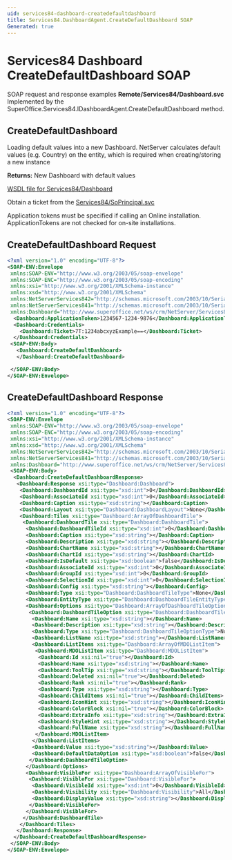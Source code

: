 ```yaml
---
uid: services84-dashboard-createdefaultdashboard
title: Services84.DashboardAgent.CreateDefaultDashboard SOAP
Generated: true
---
```


# Services84 Dashboard CreateDefaultDashboard SOAP

SOAP request and response examples **Remote/Services84/Dashboard.svc**
Implemented by the <see cref="M:SuperOffice.Services84.IDashboardAgent.CreateDefaultDashboard">SuperOffice.Services84.IDashboardAgent.CreateDefaultDashboard</see> method.

## CreateDefaultDashboard

Loading default values into a new Dashboard.
NetServer calculates default values (e.g. Country) on the entity, which is required when creating/storing a new instance


**Returns:** New Dashboard with default values


[WSDL file for Services84/Dashboard](../Services84-Dashboard.md)

Obtain a ticket from the [Services84/SoPrincipal.svc](../SoPrincipal/index.md)

Application tokens must be specified if calling an Online installation. ApplicationTokens are not checked for on-site installations.

## CreateDefaultDashboard Request

```xml
<?xml version="1.0" encoding="UTF-8"?>
<SOAP-ENV:Envelope
 xmlns:SOAP-ENV="http://www.w3.org/2003/05/soap-envelope"
 xmlns:SOAP-ENC="http://www.w3.org/2003/05/soap-encoding"
 xmlns:xsi="http://www.w3.org/2001/XMLSchema-instance"
 xmlns:xsd="http://www.w3.org/2001/XMLSchema"
 xmlns:NetServerServices842="http://schemas.microsoft.com/2003/10/Serialization/Arrays"
 xmlns:NetServerServices841="http://schemas.microsoft.com/2003/10/Serialization/"
 xmlns:Dashboard="http://www.superoffice.net/ws/crm/NetServer/Services84">
  <Dashboard:ApplicationToken>1234567-1234-9876</Dashboard:ApplicationToken>
  <Dashboard:Credentials>
    <Dashboard:Ticket>7T:1234abcxyzExample==</Dashboard:Ticket>
  </Dashboard:Credentials>
 <SOAP-ENV:Body>
   <Dashboard:CreateDefaultDashboard>
   </Dashboard:CreateDefaultDashboard>

 </SOAP-ENV:Body>
</SOAP-ENV:Envelope>

```


## CreateDefaultDashboard Response

```xml
<?xml version="1.0" encoding="UTF-8"?>
<SOAP-ENV:Envelope
 xmlns:SOAP-ENV="http://www.w3.org/2003/05/soap-envelope"
 xmlns:SOAP-ENC="http://www.w3.org/2003/05/soap-encoding"
 xmlns:xsi="http://www.w3.org/2001/XMLSchema-instance"
 xmlns:xsd="http://www.w3.org/2001/XMLSchema"
 xmlns:NetServerServices842="http://schemas.microsoft.com/2003/10/Serialization/Arrays"
 xmlns:NetServerServices841="http://schemas.microsoft.com/2003/10/Serialization/"
 xmlns:Dashboard="http://www.superoffice.net/ws/crm/NetServer/Services84">
 <SOAP-ENV:Body>
  <Dashboard:CreateDefaultDashboardResponse>
   <Dashboard:Response xsi:type="Dashboard:Dashboard">
    <Dashboard:DashboardId xsi:type="xsd:int">0</Dashboard:DashboardId>
    <Dashboard:AssociateId xsi:type="xsd:int">0</Dashboard:AssociateId>
    <Dashboard:Caption xsi:type="xsd:string"></Dashboard:Caption>
    <Dashboard:Layout xsi:type="Dashboard:DashboardLayout">None</Dashboard:Layout>
    <Dashboard:Tiles xsi:type="Dashboard:ArrayOfDashboardTile">
     <Dashboard:DashboardTile xsi:type="Dashboard:DashboardTile">
      <Dashboard:DashboardTileId xsi:type="xsd:int">0</Dashboard:DashboardTileId>
      <Dashboard:Caption xsi:type="xsd:string"></Dashboard:Caption>
      <Dashboard:Description xsi:type="xsd:string"></Dashboard:Description>
      <Dashboard:ChartName xsi:type="xsd:string"></Dashboard:ChartName>
      <Dashboard:ChartId xsi:type="xsd:string"></Dashboard:ChartId>
      <Dashboard:IsDefault xsi:type="xsd:boolean">false</Dashboard:IsDefault>
      <Dashboard:AssociateId xsi:type="xsd:int">0</Dashboard:AssociateId>
      <Dashboard:GroupId xsi:type="xsd:int">0</Dashboard:GroupId>
      <Dashboard:SelectionId xsi:type="xsd:int">0</Dashboard:SelectionId>
      <Dashboard:Config xsi:type="xsd:string"></Dashboard:Config>
      <Dashboard:Type xsi:type="Dashboard:DashboardTileType">None</Dashboard:Type>
      <Dashboard:EntityType xsi:type="Dashboard:DashboardTileEntityType">None</Dashboard:EntityType>
      <Dashboard:Options xsi:type="Dashboard:ArrayOfDashboardTileOption">
       <Dashboard:DashboardTileOption xsi:type="Dashboard:DashboardTileOption">
        <Dashboard:Name xsi:type="xsd:string"></Dashboard:Name>
        <Dashboard:Description xsi:type="xsd:string"></Dashboard:Description>
        <Dashboard:Type xsi:type="Dashboard:DashboardTileOptionType">None</Dashboard:Type>
        <Dashboard:ListName xsi:type="xsd:string"></Dashboard:ListName>
        <Dashboard:ListItems xsi:type="Dashboard:ArrayOfMDOListItem">
         <Dashboard:MDOListItem xsi:type="Dashboard:MDOListItem">
          <Dashboard:Id xsi:nil="true"></Dashboard:Id>
          <Dashboard:Name xsi:type="xsd:string"></Dashboard:Name>
          <Dashboard:ToolTip xsi:type="xsd:string"></Dashboard:ToolTip>
          <Dashboard:Deleted xsi:nil="true"></Dashboard:Deleted>
          <Dashboard:Rank xsi:nil="true"></Dashboard:Rank>
          <Dashboard:Type xsi:type="xsd:string"></Dashboard:Type>
          <Dashboard:ChildItems xsi:nil="true"></Dashboard:ChildItems>
          <Dashboard:IconHint xsi:type="xsd:string"></Dashboard:IconHint>
          <Dashboard:ColorBlock xsi:nil="true"></Dashboard:ColorBlock>
          <Dashboard:ExtraInfo xsi:type="xsd:string"></Dashboard:ExtraInfo>
          <Dashboard:StyleHint xsi:type="xsd:string"></Dashboard:StyleHint>
          <Dashboard:FullName xsi:type="xsd:string"></Dashboard:FullName>
         </Dashboard:MDOListItem>
        </Dashboard:ListItems>
        <Dashboard:Value xsi:type="xsd:string"></Dashboard:Value>
        <Dashboard:DefaultDataOption xsi:type="xsd:boolean">false</Dashboard:DefaultDataOption>
       </Dashboard:DashboardTileOption>
      </Dashboard:Options>
      <Dashboard:VisibleFor xsi:type="Dashboard:ArrayOfVisibleFor">
       <Dashboard:VisibleFor xsi:type="Dashboard:VisibleFor">
        <Dashboard:VisibleId xsi:type="xsd:int">0</Dashboard:VisibleId>
        <Dashboard:Visibility xsi:type="Dashboard:Visibility">All</Dashboard:Visibility>
        <Dashboard:DisplayValue xsi:type="xsd:string"></Dashboard:DisplayValue>
       </Dashboard:VisibleFor>
      </Dashboard:VisibleFor>
     </Dashboard:DashboardTile>
    </Dashboard:Tiles>
   </Dashboard:Response>
  </Dashboard:CreateDefaultDashboardResponse>
 </SOAP-ENV:Body>
</SOAP-ENV:Envelope>

```

